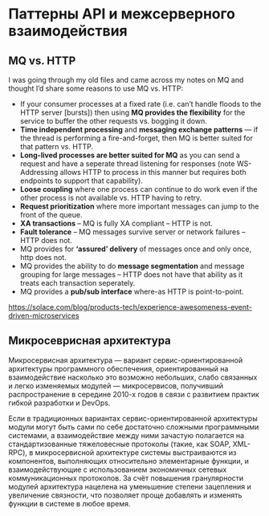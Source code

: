 # Паттерны API и межсерверного взаимодействия

## MQ vs. HTTP

I was going through my old files and came across my notes on MQ and thought I’d share some reasons to use MQ vs. HTTP:

- If your consumer processes at a fixed rate (i.e. can’t handle floods to the HTTP server [bursts]) then using **MQ provides the flexibility** for the service to buffer the other requests vs. bogging it down.
- **Time independent processing** and **messaging exchange patterns** — if the thread is performing a fire-and-forget, then MQ is better suited for that pattern vs. HTTP.
- **Long-lived processes are better suited for MQ** as you can send a request and have a seperate thread listening for responses (note WS-Addressing allows HTTP to process in this manner but requires both endpoints to support that capability).
- **Loose coupling** where one process can continue to do work even if the other process is not available vs. HTTP having to retry.
- **Request prioritization** where more important messages can jump to the front of the queue.
- **XA transactions** – MQ is fully XA compliant – HTTP is not.
- **Fault tolerance** – MQ messages survive server or network failures – HTTP does not.
- MQ provides for **‘assured’ delivery** of messages once and only once, http does not.
- MQ provides the ability to do **message segmentation** and message grouping for large messages – HTTP does not have that ability as it treats each transaction seperately.
- MQ provides a **pub/sub interface** where-as HTTP is point-to-point.

https://solace.com/blog/products-tech/experience-awesomeness-event-driven-microservices

## Микросеврисная архитектура

Микросервисная архитектура — вариант сервис-ориентированной архитектуры программного обеспечения, ориентированный на взаимодействие насколько это возможно небольших, слабо связанных и легко изменяемых модулей — микросервисов, получивший распространение в середине 2010-х годов в связи с развитием практик гибкой разработки и DevOps.

Если в традиционных вариантах сервис-ориентированной архитектуры модули могут быть сами по себе достаточно сложными программными системами, а взаимодействие между ними зачастую полагается на стандартизованные тяжеловесные протоколы (такие, как SOAP, XML-RPC), в микросервисной архитектуре системы выстраиваются из компонентов, выполняющих относительно элементарные функции, и взаимодействующие с использованием экономичных сетевых коммуникационных протоколов. За счёт повышения гранулярности модулей архитектура нацелена на уменьшение степени зацепления и увеличение связности, что позволяет проще добавлять и изменять функции в системе в любое время.